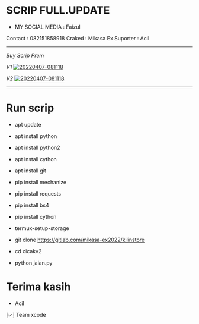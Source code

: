 # SCRIP FULL.UPDATE

* MY SOCIAL MEDIA : Faizul




Contact : 082151858918
Craked : Mikasa Ex
Suporter : Acil
___


_Buy Scrip Prem_

_V1_
<a href="https://ibb.co/yVb3XvB"><img src="https://i.ibb.co/kMWdxb6/20220407-081118.jpg" alt="20220407-081118" border="0"></a>

_V2_
<a href="https://ibb.co/yVb3XvB"><img src="https://i.ibb.co/kMWdxb6/20220407-081118.jpg" alt="20220407-081118" border="0"></a>
___


# Run scrip

- apt update

- apt install python

- apt install python2

- apt install cython

- apt install git

- pip install mechanize

- pip install requests

- pip install bs4

- pip install cython

- termux-setup-storage

- git clone https://gitlab.com/mikasa-ex2022/kilinstore

- cd cicakv2

- python jalan.py






# Terima kasih

- Acil

[✓] Team xcode
